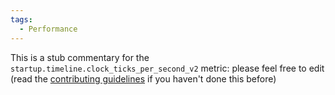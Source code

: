 ```yaml
---
tags:
  - Performance
---
```


This is a stub commentary for the `startup.timeline.clock_ticks_per_second_v2` metric: please feel free to edit (read the
[contributing guidelines](https://github.com/mozilla/glean-annotations/blob/main/CONTRIBUTING.md)
if you haven't done this before)
